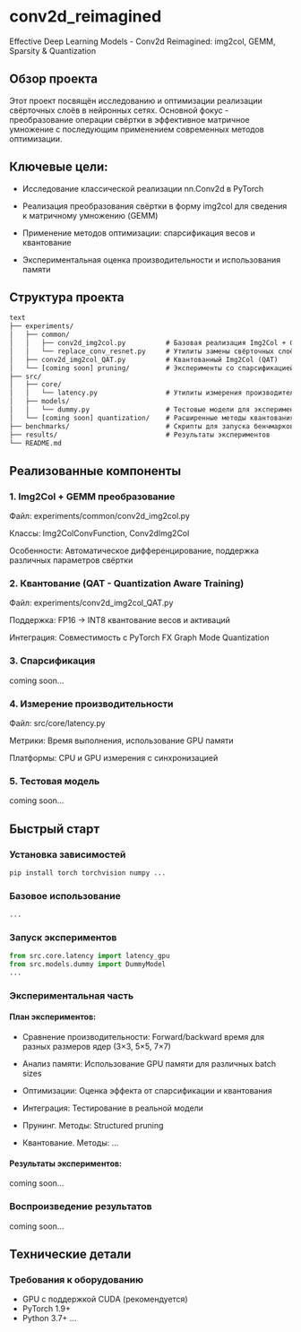 # conv2d_reimagined
Effective Deep Learning Models - Conv2d Reimagined: img2col, GEMM, Sparsity &amp; Quantization

## Обзор проекта
Этот проект посвящён исследованию и оптимизации реализации свёрточных слоёв в нейронных сетях. Основной фокус - преобразование операции свёртки в эффективное матричное умножение с последующим применением современных методов оптимизации.

## Ключевые цели:
* Исследование классической реализации nn.Conv2d в PyTorch

* Реализация преобразования свёртки в форму img2col для сведения к матричному умножению (GEMM)

* Применение методов оптимизации: спарсификация весов и квантование

* Экспериментальная оценка производительности и использования памяти

## Структура проекта
```txt
text
├── experiments/
│   ├── common/
│   │   ├── conv2d_img2col.py          # Базовая реализация Img2Col + GEMM
│   │   └── replace_conv_resnet.py     # Утилиты замены свёрточных слоёв
│   ├── conv2d_img2col_QAT.py          # Квантованный Img2Col (QAT)
│   └── [coming soon] pruning/         # Эксперименты со спарсификацией
├── src/
│   ├── core/
│   │   └── latency.py                 # Утилиты измерения производительности
│   ├── models/
│   │   └── dummy.py                   # Тестовые модели для экспериментов
│   └── [coming soon] quantization/    # Расширенные методы квантования
├── benchmarks/                        # Скрипты для запуска бенчмарков
├── results/                           # Результаты экспериментов
└── README.md
```
## Реализованные компоненты
### 1. Img2Col + GEMM преобразование
Файл: experiments/common/conv2d_img2col.py

Классы: Img2ColConvFunction, Conv2dImg2Col

Особенности: Автоматическое дифференцирование, поддержка различных параметров свёртки

### 2. Квантование (QAT - Quantization Aware Training)
Файл: experiments/conv2d_img2col_QAT.py

Поддержка: FP16 → INT8 квантование весов и активаций

Интеграция: Совместимость с PyTorch FX Graph Mode Quantization

### 3. Спарсификация

coming soon...

### 4. Измерение производительности
Файл: src/core/latency.py

Метрики: Время выполнения, использование GPU памяти

Платформы: CPU и GPU измерения с синхронизацией

### 5. Тестовая модель

coming soon...

## Быстрый старт
### Установка зависимостей
```bash
pip install torch torchvision numpy ...
```
### Базовое использование
```python
...
```
### Запуск экспериментов
```python
from src.core.latency import latency_gpu
from src.models.dummy import DummyModel
...
```
### Экспериментальная часть
#### План экспериментов:

* Сравнение производительности: Forward/backward время для разных размеров ядер (3×3, 5×5, 7×7)

* Анализ памяти: Использование GPU памяти для различных batch sizes

* Оптимизации: Оценка эффекта от спарсификации и квантования

* Интеграция: Тестирование в реальной модели

* Прунинг. Методы: Structured pruning
* Квантование. Методы: ... 

#### Результаты экспериментов:

coming soon...

### Воспроизведение результатов

coming soon...

## Технические детали
### Требования к оборудованию
* GPU с поддержкой CUDA (рекомендуется)
* PyTorch 1.9+
* Python 3.7+
...

